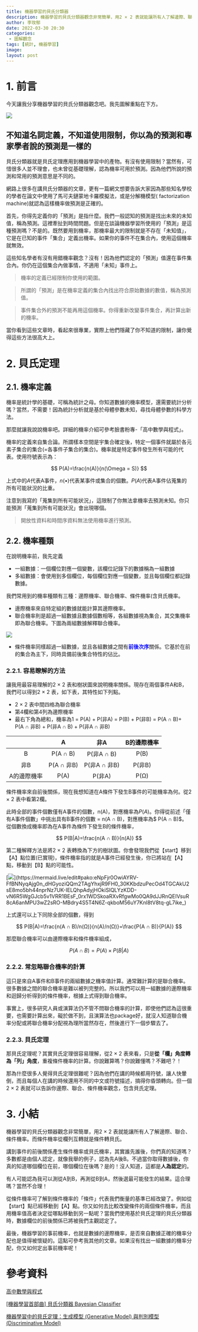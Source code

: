 ```yaml
---
title: 機器學習的貝氏分類器
description: 機器學習的貝氏分類器觀念非常簡單，用2 × 2 表就能讓所有人了解邊際、聯合、條件機率。而條件機率從欄列互轉就是條件轉貝氏。這類加入機率的演算法有兩個大問題：事前機率有符合數據特性嗎？變數前後關係是人為主觀認定，還是數據自己決定？
author: 李玫郁
date: 2022-03-30 20:30
categories:
 - 圖解觀念
tags: [統計, 機器學習]
image: 
layout: post
---
```


# 1. 前言

今天讓我分享機器學習的貝氏分類器觀念吧。我先圖解重點在下方。

![](https://raw.githubusercontent.com/meiyulee/pic001/master/slog/IMG_8054.JPG)

## 不知道名詞定義，不知道使用限制，你以為的預測和專家學者說的預測是一樣的

貝氏分類器就是貝氏定理應用到機器學習中的產物。有沒有使用限制？當然有，可惜很多人並不理會，也未曾從基礎理解，認為機率可用於預測。因為他們所說的預測和常用的預測意思是不同的。

網路上很多在講貝氏分類器的文章，更有一篇網文想要告訴大家因為那些知名學校的學者在論文中使用了馬可夫鏈蒙地卡羅模擬法，或是分解機模型( factorization machine)就認為這樣機率做預測是正確的。

首先，你得先定義你的「預測」是指什麼。我們一般認知的預測是找出未來的未知值，稱為預測。這裡牽扯到時間問題。但是在談論機器學習所使用的「預測」是這種預測嗎？不是的。既然要用到機率，那機率最大的限制就是不存在「未知值」，它是在已知的事件「集合」定義出機率。如果你的事件不在集合內，使用這個機率就無效。

這些知名學者有沒有用錯機率觀念？沒有！因為他們認定的「預測」值還在事件集合內。你仍在這個集合內做事情，不適用「未知」事件上。

> 機率的定義已經限制你使用的範圍。

> 所謂的「預測」是在機率定義的集合內找出符合原始數據的數值，稱為預測值。

> 事件集合外的預測不能再用這個機率。你得重新改變事件集合，再計算出新的機率。

當你看到這些文章時，看起來很專業，實際上他們隱藏了你不知道的限制，讓你覺得這些方法很高大上。

# 2. 貝氏定理

## 2.1. 機率定義

機率是統計學的基礎，可稱為統計之母。你知道數據的機率模型，還需要統計分析嗎？當然，不需要！因為統計分析就是基於母體參數未知，尋找母體參數的科學方法。

那麼就讓我說說機率吧。詳細的機率介紹可參考臉書粉專-「高中數學與程式」。

機率的定義來自集合論。所謂樣本空間是宇集合確定後，特定一個事件就屬於各元素子集合的集合(=各事件子集合的集合)。機率就是特定事件發生所有可能的代表。使用符號表示為：

$$
P(A)=\frac{n(A)}{n(\Omega = S)}
$$

上式中的$A$代表A事件，$n(\bullet)$代表某事件或集合的個數。$P(A)$代表A事件佔蒐集的所有可能狀況的比重。

注意到我寫的「蒐集到所有可能狀況」，這限制了你無法拿機率去預測未知。你只能預測「蒐集到所有可能狀況」會出現哪個。

> 開放性資料和時間序資料無法使用機率進行預測。

## 2.2. 機率種類

在說明機率前，我先定義

- 一組數據：一個欄位對應一個變數，該欄位記錄下的數據稱為一組數據
- 多組數據：會使用到多個欄位，每個欄位對應一個變數，並且每個欄位都記錄數據。

我們常用到的機率種類有三種：邊際機率、聯合機率、條件機率(含貝氏機率。

- 邊際機率來自特定組的數據就能計算其邊際機率。
- 聯合機率則是超過一組數據且數據個數相等，各組數據視為集合，其交集機率即為聯合機率。下圖為兩組數據解釋聯合機率。

![](https://raw.githubusercontent.com/meiyulee/pic001/master/stat/photo_2022-03-30_17-16-55.jpg)

- 條件機率同樣超過一組數據，並且各組數據之間有<font color="blue"><b>前後次序</b></font>關係。它基於在前的集合為主下，同時具備前後集合特性的佔比。

### 2.2.1. 容易瞭解的方法

讓我用最容易理解的2 × 2 表和樹狀圖來說明機率關係。現存在兩個事件A和B，我們可以得到2 × 2 表，如下表，其特性如下列點。

- 2 × 2 表中間四格為聯合機率
- 第4欄和第4列為邊際機率
- 最右下角為總和，機率為1 = P(A) + P(非A) = P(B) + P(非B) = P(A ∩ B)+ P(A ∩ 非B) + P(非A ∩ B) + P(非A ∩ 非B)


| | A | 非A | B的邊際機率 |
| :----: | :----: | :----: | :----: |
| B | P(A ∩ B) | P(非A ∩ B) | P(B) |
| 非B | P(A ∩ 非B) | P(非A ∩ 非B) | P(非B) |
| A的邊際機率 | P(A) | P(非A) | P(Ω) |


條件機率來自前後關係，現在我想知道在A條件下發生B事件的可能機率為何。從2 × 2 表中看第2欄。

此時全部的事件個數僅有A事件的個數，n(A)，對應機率為$P(A)$。你得從前述「僅有A事件個數」中挑出具有B事件的個數 = n(A ∩ B)，對應機率為$ P(A ∩ B)$。從個數換成機率即為在A事件為條件下發生B的條件機率，

$$
P(B|A)=\frac{n(A ∩ B)}{n(A)}
$$

第二種解釋方法是將2 × 2 表轉換為下方的樹狀圖。你會發現我們從【start】移到【A】點位置(已實現)，條件機率指的就是A事件已經發生後，你已將站在【A】點，移動到【B】點的可能性。

[![](https://mermaid.ink/img/pako:eNpFjr0OwiAYRV-FfBNNyqAjg0n_dHGyoziQQm2TAgYhxjR9FH0_30KKbdzuPecOd4TGCAkU2sE8mo5bh44nprNz7UK-IELQhpAdyjHOkiSIQLYzKDD-vN6R5WgGJcb5v1VRR1BEsF_0rx1WDSkoaRXvRfgwMo0QA9dJJRnQEIVsuR8cA6anMPU3wZ2sRO-MBdry4S5T4N6Z-qkboM56uY7Knl8tV8tq-gL7ike_)](https://mermaid.live/edit#pako:eNpFjr0OwiAYRV-FfBNNyqAjg0n_dHGyoziQQm2TAgYhxjR9FH0_30KKbdzuPecOd4TGCAkU2sE8mo5bh44nprNz7UK-IELQhpAdyjHOkiSIQLYzKDD-vN6R5WgGJcb5v1VRR1BEsF_0rx1WDSkoaRXvRfgwMo0QA9dJJRnQEIVsuR8cA6anMPU3wZ2sRO-MBdry4S5T4N6Z-qkboM56uY7Knl8tV8tq-gL7ike_)

上式還可以上下同除全部的個數，得到

$$
P(B|A)=\frac{n(A ∩ B)/n(Ω)}{n(A)/n(Ω)}=\frac{P(A ∩ B)}{P(A)}
$$

那麼聯合機率可以由邊際機率和條件機率組成，

$$
P(A ∩ B) = P(A) \times P(B|A)
$$

### 2.2.2. 常忽略聯合機率的計算

這只是來自A事件和B事件的兩組數據之機率值計算。通常難計算的是聯合機率。很多數據之間的聯合機率是難以被列完整的。所以我們可以用一組數據的邊際機率和迴歸分析得到的條件機率，根據上式得到聯合機率。

事實上，很多研究人員或演算法仍不管不問聯合機率的計算，即使他們認為這很重要，也需要計算出來，礙於做不到，且演算法也package好，就沒人知道聯合機率分配或將聯合機率分配視為理所當然存在，然後進行下一個步驟去了。

### 2.2.3. 貝氏定理

那貝氏定理呢？其實貝氏定理很容易理解，從2 × 2 表來看，只是**從「欄」角度轉為「列」角度**，重複條件機率的計算。你說難算嗎？你說難懂嗎？不難吧？！

那為什麼很多人覺得貝氏定理很難呢？因為他們在講的時候都用符號，讓人快暈倒，而且每個人在講的時候還用不同的中文或符號描述，搞得你昏頭轉向。但一個2 × 2 表就可以告訴你邊際、聯合、條件機率觀念，包含貝氏定理。

# 3. 小結

機器學習的貝氏分類器觀念非常簡單，用2 × 2 表就能讓所有人了解邊際、聯合、條件機率。而條件機率從欄列互轉就是條件轉貝氏。

講到事件的前後關係產生條件機率或貝氏機率，其實誰先誰後，你們真的知道嗎？多數都是由個人認定，就像我舉的例子，認為先A後B。不過當你取得數據後，你真的知道哪個欄位在前，哪個欄位在後嗎？是的！沒人知道，這都是**人為認定**的。

有人可能認為我可以測從A到B，再測從B到A，然後選最可能發生的結果。這合理嗎？當然不合理！

從條件機率可了解到條件機率的「條件」代表我們衡量的基準已經改變了。例如從【start】點已經移動到【A】點。你又如何去比較改變條件的兩個條件機率，而且用機率值高者決定從哪點移動到另一點呢？當我們使用基於貝氏定理的貝氏分類器時，數據欄位的前後關係已將被我們主觀認定了。

最後，機器學習的事前機率，也就是數據的邊際機率，是否來自數據正確的機率分配也是值得被懷疑的。這點可參考我其他的文章。如果沒有找出一組數據的機率分配，你又如何定出事前機率呢！


# 參考資料

[高中數學與程式](https://www.facebook.com/mathprogramming2020)

[[機器學習首部曲] 貝氏分類器 Bayesian Classifier](https://pyecontech.com/2020/02/27/bayesian_classifier/)

[機器學習中的貝氏定理：生成模型 (Generative Model) 與判別模型 (Discriminative Model)](https://taweihuang.hpd.io/2017/03/21/mlbayes/)